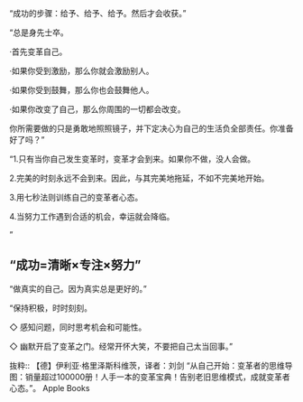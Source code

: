 “成功的步骤：给予、给予、给予。然后才会收获。”

“总是身先士卒。

·首先变革自己。

·如果你受到激励，那么你就会激励别人。

·如果你受到鼓舞，那么你也会鼓舞他人。

·如果你改变了自己，那么你周围的一切都会改变。

你所需要做的只是勇敢地照照镜子，并下定决心为自己的生活负全部责任。你准备好了吗？”

“1.只有当你自己发生变革时，变革才会到来。如果你不做，没人会做。

2.完美的时刻永远不会到来。因此，与其完美地拖延，不如不完美地开始。

3.用七秒法则训练自己的变革者心态。

4.当努力工作遇到合适的机会，幸运就会降临。

”
## “成功=清晰×专注×努力”

“做真实的自己。因为真实总是更好的。”

“保持积极，时时刻刻。

◇ 感知问题，同时思考机会和可能性。

◇ 幽默开启了变革之门。经常开怀大笑，不要把自己太当回事。”

抜粋:: 【德】伊利亚·格里泽斯科维茨，译者：刘剑  “从自己开始：变革者的思维导图：销量超过100000册！人手一本的变革宝典！告别老旧思维模式，成就变革者心态。”。 Apple Books  
